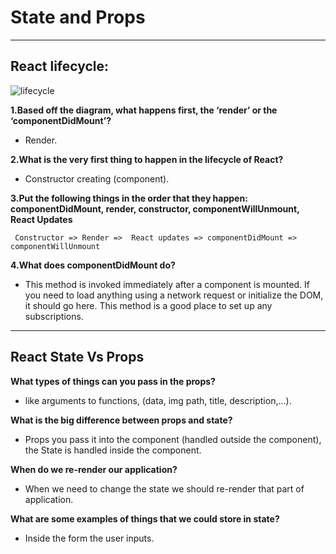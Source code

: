 # State and Props
-------------------------------------

## React lifecycle:

![lifecycle](https://miro.medium.com/max/2000/0*0saPKFiTUk6W3FYp)

**1.Based off the diagram, what happens first, the ‘render’ or the ‘componentDidMount’?**

- Render.

**2.What is the very first thing to happen in the lifecycle of React?**

- Constructor creating (component).

**3.Put the following things in the order that they happen: componentDidMount, render, constructor, componentWillUnmount, React Updates**

     Constructor => Render =>  React updates => componentDidMount =>  componentWillUnmount 


**4.What does componentDidMount do?**

- This method is invoked immediately after a component is mounted. If you need to load anything using a network request or initialize the DOM, it should go here. This method is a good place to set up any subscriptions.

--------------------------------------------------------------

## React State Vs Props

**What types of things can you pass in the props?**

- like arguments to functions, (data, img path, title, description,...).

**What is the big difference between props and state?**

- Props you pass it into the component (handled outside the component), the State is handled inside the component.

**When do we re-render our application?**

- When we need to change the state we should re-render that part of application.

**What are some examples of things that we could store in state?**

- Inside the form the user inputs.